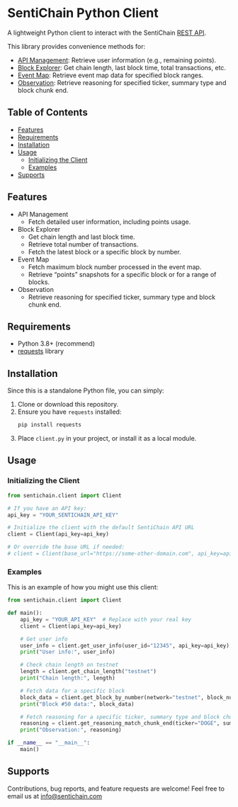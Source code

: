 # SentiChain Python Client

A lightweight Python client to interact with the SentiChain [REST API](https://api.sentichain.com).

This library provides convenience methods for:

- [API Management](https://sentichain.com/app?tab=APIManagement): Retrieve user information (e.g., remaining points).
- [Block Explorer](https://sentichain.com/app?tab=BlockExplorer): Get chain length, last block time, total transactions, etc.
- [Event Map](https://sentichain.com/app?tab=EventMap): Retrieve event map data for specified block ranges.
- [Observation](https://sentichain.com/app?tab=Observation): Retrieve reasoning for specified ticker, summary type and block chunk end.

## Table of Contents

- [Features](#features)
- [Requirements](#requirements)
- [Installation](#installation)
- [Usage](#usage)
  - [Initializing the Client](#initializing-the-client)
  - [Examples](#examples)
- [Supports](#supports)

## Features

- API Management
  - Fetch detailed user information, including points usage.
- Block Explorer
  - Get chain length and last block time.
  - Retrieve total number of transactions.
  - Fetch the latest block or a specific block by number.
- Event Map
  - Fetch maximum block number processed in the event map.
  - Retrieve “points” snapshots for a specific block or for a range of blocks.
- Observation
  - Retrieve reasoning for specified ticker, summary type and block chunk end.

## Requirements

- Python 3.8+ (recommend)
- [requests](https://pypi.org/project/requests/) library

## Installation

Since this is a standalone Python file, you can simply:
1. Clone or download this repository.
2. Ensure you have `requests` installed:
   ```bash
   pip install requests
   ```
3. Place `client.py` in your project, or install it as a local module.

## Usage

### Initializing the Client

```python
from sentichain.client import Client

# If you have an API key:
api_key = "YOUR_SENTICHAIN_API_KEY"

# Initialize the client with the default SentiChain API URL
client = Client(api_key=api_key)

# Or override the base URL if needed:
# client = Client(base_url="https://some-other-domain.com", api_key=api_key)
```

### Examples

This is an example of how you might use this client:

```python
from sentichain.client import Client

def main():
    api_key = "YOUR_API_KEY"  # Replace with your real key
    client = Client(api_key=api_key)

    # Get user info
    user_info = client.get_user_info(user_id="12345", api_key=api_key)
    print("User info:", user_info)

    # Check chain length on testnet
    length = client.get_chain_length("testnet")
    print("Chain length:", length)

    # Fetch data for a specific block
    block_data = client.get_block_by_number(network="testnet", block_number=50)
    print("Block #50 data:", block_data)

    # Fetch reasoning for a specific ticker, summary type and block chunk end
    reasoning = client.get_reasoning_match_chunk_end(ticker="DOGE", summary_type="observation_public", user_chunk_end=200)
    print("Observation:", reasoning)

if __name__ == "__main__":
    main()
```

## Supports

Contributions, bug reports, and feature requests are welcome! Feel free to email us at info@sentichain.com